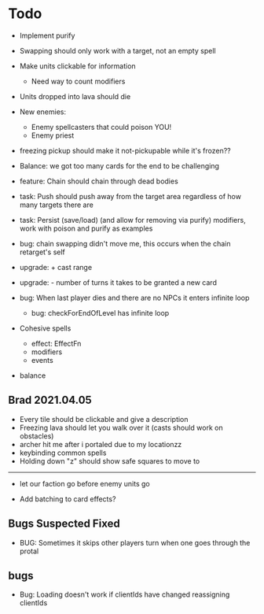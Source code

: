 # Todo

- Implement purify
- Swapping should only work with a target, not an empty spell
- Make units clickable for information
  - Need way to count modifiers
- Units dropped into lava should die
- New enemies:
  - Enemy spellcasters that could poison YOU!
  - Enemy priest
- freezing pickup should make it not-pickupable while it's frozen??
- Balance: we got too many cards for the end to be challenging
- feature: Chain should chain through dead bodies
- task: Push should push away from the target area regardless of how many targets there are
- task: Persist (save/load) (and allow for removing via purify) modifiers, work with poison and purify as examples
- bug: chain swapping didn't move me, this occurs when the chain retarget's self
- upgrade: + cast range
- upgrade: - number of turns it takes to be granted a new card
- bug: When last player dies and there are no NPCs it enters infinite loop

  - bug: checkForEndOfLevel has infinite loop

- Cohesive spells
  - effect: EffectFn
  - modifiers
  - events
- balance

## Brad 2021.04.05

- Every tile should be clickable and give a description
- Freezing lava should let you walk over it (casts should work on obstacles)
- archer hit me after i portaled due to my locationzz
- keybinding common spells
- Holding down "z" should show safe squares to move to

---

- let our faction go before enemy units go

- Add batching to card effects?

## Bugs Suspected Fixed

- BUG: Sometimes it skips other players turn when one goes through the protal

## bugs

- Bug: Loading doesn't work if clientIds have changed reassigning clientIds
